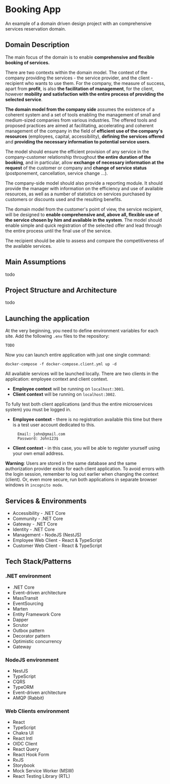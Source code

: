 # Booking App

An example of a domain driven design project with an comprehensive services reservation domain.

## Domain Description

The main focus of the domain is to enable **comprehensive and flexible booking of services.**

There are two contexts within the domain model. The context of the company providing the services - the service provider, and the client - recipient who wants to use them. For the company, the measure of success, apart from **profit**, is also **the facilitation of management**, for the client, however **mobility and satisfaction with the entire process of providing the selected service**.

**The domain model from the company side** assumes the existence of a coherent system and a set of tools enabling the management of small and medium-sized companies from various industries. The offered tools and proposed practices are aimed at facilitating, accelerating and coherent management of the company in the field of **efficient use of the company's resources** (employees, capital, accessibility), **defining the services offered** and **providing the necessary information to potential service users**.

The model should ensure the efficient provision of any service in the company-customer relationship throughout **the entire duration of the booking**, and in particular, allow **exchange of necessary information at the request** of the customer or company and **change of service status** (postponement, cancellation, service change ...).

The company-side model should also provide a reporting module. It should provide the manager with information on the efficiency and use of available resources, as well as a number of statistics on services purchased by customers or discounts used and the resulting benefits.

The domain model from the customer's point of view, the service recipient, will be designed to **enable comprehensive and, above all, flexible use of the service chosen by him and available in the system**. The model should enable simple and quick registration of the selected offer and lead through the entire process until the final use of the service.

The recipient should be able to assess and compare the competitiveness of the available services.

## Main Assumptions

todo

## Project Structure and Architecture

todo

## Launching the application

At the very beginning, you need to define environment variables for each site. Add the following `.env` files to the repository:

```
TODO
```

Now you can launch entire application with just one single command:

```
docker-compose -f docker-compose.client.yml up -d
```

All available services will be launched locally. There are two clients in the application: employee context and client context.

- **Employee context** will be running on `localhost:3001`.
- **Client context** will be running on `localhost:3002`.

To fully test both client applications (and thus the entire microservices system) you must be logged in.

- **Employee context** - there is no registration available this time but there is a test user account dedicated to this.
  ```
    Email: john@gmail.com
    Password: John123$
  ```
- **Client context** - in this case, you will be able to register yourself using your own email address.

**Warning**: Users are stored in the same database and the same authorization provider exists for each client application. To avoid errors with the login session, remember to log out earlier when changing the context (client). Or, even more secure, run both applications in separate browser windows in `incognito mode`.

## Services & Environments

- Accessibility - .NET Core
- Community - .NET Core
- Gateway - .NET Core
- Identity - .NET Core
- Management - NodeJS (NestJS)
- Employee Web Client - React & TypeScript
- Customer Web Client - React & TypeScript

## Tech Stack/Patterns

### .NET environment

- .NET Core
- Event-driven architecture
- MassTransit
- EventSourcing
- Marten
- Entity Framework Core
- Dapper
- Scrutor
- Outbox pattern
- Decorator pattern
- Optimistic concurrency
- Gateway

### NodeJS environment

- NestJS
- TypeScript
- CQRS
- TypeORM
- Event-driven architecture
- AMQP (Rabbit)

### Web Clients environment

- React
- TypeScript
- Chakra UI
- React Intl
- OIDC Client
- React Query
- React Hook Form
- RxJS
- Storybook
- Mock Service Worker (MSW)
- React Testing Library (RTL)
